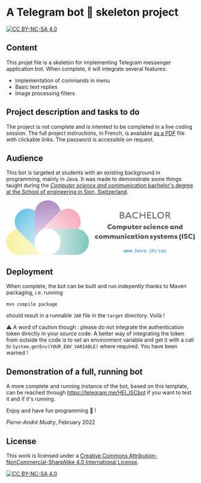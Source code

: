 # A Telegram bot 🤖 skeleton project

[![CC BY-NC-SA 4.0][cc-by-nc-sa-shield]][cc-by-nc-sa]

## Content
This projet file is a skeleton for implementing Telegram messenger application bot. When complete, it will integrate several features:

- Implementation of commands in menu
- Basic text replies
- Image processing filters

## Project description and tasks to do
The project is not complete and is intented to be completed in a live coding session. The full project instructions, in French, is available [as a PDF](https://inf1.begincoding.net/telebot.pdf) file with clickable links. The password is accessible on request.

## Audience
This bot is targeted at students with an existing background in programming, mainly in Java. It was made to demonstrate some things taught during the [*Computer science and communication* bachelor's degree at the School of engineering in Sion, Switzerland](https://www.hevs.ch/isc).

<p align="center">
  <a href="https://hevs.ch/isc">
  <img src="https://github.com/pmudry/telegrambot_students/blob/master/resources/ISC_Logo_EN_CMJN_200.png?raw=true"/>    
  </a>
</p>

## Deployment
When complete, the bot can be built and run indepently thanks to Maven packaging, i.e. running
```
mvn compile package
```

should result in a runnable `JAR` file in the `target` directory. Voilà !

⚠️ A word of caution though : please do not integrate the authentication token directly in your source code. A better way of integrating the token from outside the code is to set an environment variable and get it with a call to `System.getEnv(YOUR_ENV_VARIABLE)` where required. You have been warned !

## Demonstration of a full, running bot
A more complete and running instance of the bot, based on this template, can be reached through https://telegram.me/HEI_ISCbot if you want to test it and if it's running.

Enjoy and have fun programming 🎈 !

_Pierre-André Mudry_, February 2022

## License
This work is licensed under a
[Creative Commons Attribution-NonCommercial-ShareAlike 4.0 International License][cc-by-nc-sa].

[![CC BY-NC-SA 4.0][cc-by-nc-sa-image]][cc-by-nc-sa]

[cc-by-nc-sa]: http://creativecommons.org/licenses/by-nc-sa/4.0/
[cc-by-nc-sa-image]: https://licensebuttons.net/l/by-nc-sa/4.0/88x31.png
[cc-by-nc-sa-shield]: https://img.shields.io/badge/License-CC%20BY--NC--SA%204.0-lightgrey.svg
